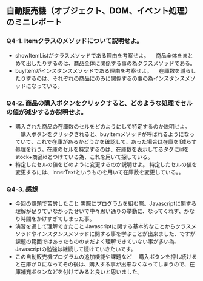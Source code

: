 ## 自動販売機（オブジェクト、DOM、イベント処理）のミニレポート
### Q4-1. Itemクラスのメソッドについて説明せよ。
* showItemListがクラスメソッドである理由を考察せよ。
  　商品全体をまとめて出したりするのは、商品全体に関係する事の為クラスメソッドである。
* buyItemがインスタンスメソッドである理由を考察せよ。
  　在庫数を減らしたりするのは、それぞれの商品にのみに関係するの事の為インスタンスメソッドになっている。
### Q4-2. 商品の購入ボタンをクリックすると、どのような処理でセルの値が減少するか説明せよ。
* 購入された商品の在庫数のセルをどのようにして特定するのか説明せよ。
  　購入ボタンをクリックされると、buyItemメソッドが呼ばれるようになっていて、これで在庫があるかどうかを確認して、あった場合は在庫を1減らす処理を行う。在庫のセルを特定するのは、在庫数を表示してる<td>タグにidをstock+商品idとつけている為、これを用いて探している。
* 特定したセルの値をどのように変更するのか説明せよ。
  特定したセルの値を変更するには、innerTextというものを用いて在庫数を変更している。。
### Q4-3. 感想
* 今回の課題で苦労したこと
 実際にプログラムを組む際。Javascriptに関する理解が足りていなかったせいで中々思い通りの挙動に、なってくれず、かなり時間をかけすぎてしまった事。
* 演習を通して理解できたこと
  Javascriptに関する基本的なことからクラスメソッドやインスタンスメソッドに関する事を学ぶことが出来ました、ですが課題の範囲ではあったもののまだよく理解できていない事が多い為、Javascriptの勉強は継続して続けていきたいです。
* この自動販売機プログラムの追加機能や課題など
　購入ボタンを押し続けると在庫が０になってその後は、購入する事が出来なくなってしまうので、在庫補充ボタンなどを付けてみると良いと思いました。
